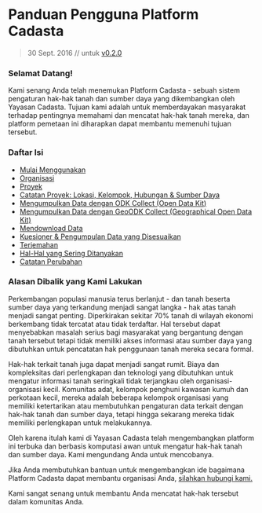 # Panduan Pengguna Platform Cadasta

> 30 Sept. 2016 // untuk [v0.2.0](https://github.com/Cadasta/cadasta-platform/releases/tag/v0.2.0)  

### Selamat Datang!

Kami senang Anda telah menemukan Platform Cadasta - sebuah sistem pengaturan hak-hak tanah dan sumber daya yang dikembangkan oleh Yayasan Cadasta. Tujuan kami adalah untuk memberdayakan masyarakat terhadap pentingnya memahami dan mencatat hak-hak tanah mereka, dan platform pemetaan ini diharapkan dapat membantu memenuhi tujuan tersebut. 

### Daftar Isi

* [Mulai Menggunakan](01-gettingstarted.md)
* [Organisasi](02-organizations.md)
* [Proyek](03-projects.md)
* [Catatan Proyek: Lokasi, Kelompok, Hubungan & Sumber Daya](04-records.md)
* [Mengumpulkan Data dengan ODK Collect (Open Data Kit)](05-odkcollect.md)
* [Mengumpulkan Data dengan GeoODK Collect (Geographical Open Data Kit)](06-geoodkcollect.md)
* [Mendownload Data](07-download.md)
* [Kuesioner & Pengumpulan Data yang Disesuaikan](08-XLSForms.md)
* [Terjemahan](09-translation.md)
* [Hal-Hal yang Sering Ditanyakan](10-faq.md)
* [Catatan Perubahan](11-change-log.md)

### Alasan Dibalik yang Kami Lakukan 

Perkembangan populasi manusia terus berlanjut - dan tanah beserta sumber daya yang terkandung menjadi sangat langka - hak atas tanah menjadi sangat penting. Diperkirakan sekitar 70% tanah di wilayah ekonomi berkembang tidak tercatat atau tidak terdaftar. Hal tersebut dapat menyebabkan masalah serius bagi masyarakat yang bergantung dengan tanah tersebut tetapi tidak memiliki akses informasi atau sumber daya yang dibutuhkan untuk pencatatan hak penggunaan tanah mereka secara formal.

Hak-hak terkait tanah juga dapat menjadi sangat rumit. Biaya dan kompleksitas dari perlengkapan dan teknologi yang dibutuhkan untuk mengatur informasi tanah seringkali tidak terjangkau oleh organisasi-organisasi kecil. Komunitas adat, kelompok penghuni kawasan kumuh dan perkotaan kecil, mereka adalah beberapa kelompok organisasi yang memiliki ketertarikan atau membutuhkan pengaturan data terkait dengan hak-hak tanah dan sumber daya, tetapi hingga sekarang mereka tidak memiliki perlengkapan untuk melakukannya. 

Oleh karena itulah kami di Yayasan Cadasta telah mengembangkan platform ini terbuka dan berbasis komputasi awan untuk mengatur hak-hak tanah dan sumber daya. Kami mengundang Anda untuk mencobanya. 

Jika Anda membutuhkan bantuan untuk mengembangkan ide bagaimana Platform Cadasta dapat membantu organisasi Anda, [silahkan hubungi kami.](http://cadasta.org/contact/)

Kami sangat senang untuk membantu Anda mencatat hak-hak tersebut dalam komunitas Anda.

